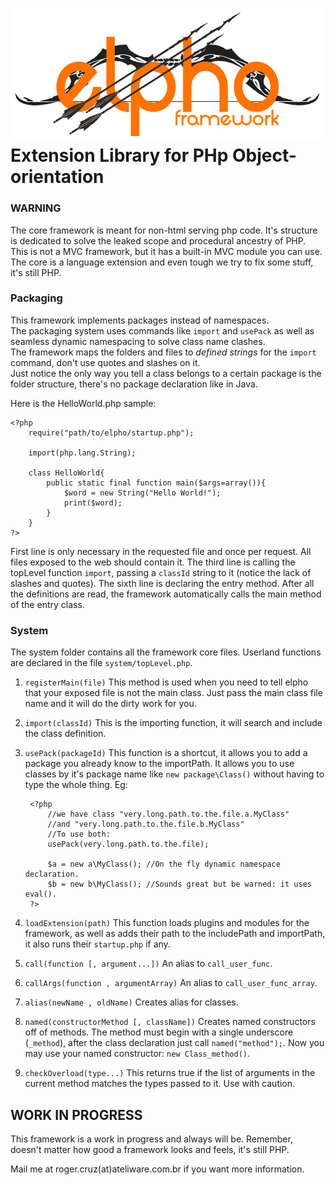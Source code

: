 ![alt text][logo]
Extension Library for PHp Object-orientation
============================================

### WARNING
The core framework is meant for non-html serving php code.
It's structure is dedicated to solve the leaked scope and procedural ancestry of PHP.
This is not a MVC framework, but it has a built-in MVC module you can use.
The core is a language extension and even tough we try to fix some stuff, it's still PHP.

### Packaging
This framework implements packages instead of namespaces.<br/>
The packaging system uses commands like `import` and `usePack` as well as seamless dynamic namespacing to solve class name clashes.<br/>
The framework maps the folders and files to *defined strings* for the `import` command, don't use quotes and slashes on it.<br/>
Just notice the only way you tell a class belongs to a certain package is the folder structure, there's no package declaration like in Java.

Here is the HelloWorld.php sample:

    <?php
        require("path/to/elpho/startup.php");

        import(php.lang.String);

        class HelloWorld{
            public static final function main($args=array()){
                $word = new String("Hello World!");
                print($word);
            }
        }
    ?>
First line is only necessary in the requested file and once per request. All files exposed to the web should contain it.
The third line is calling the topLevel function `import`, passing a `classId` string to it (notice the lack of slashes and quotes).
The sixth line is declaring the entry method. After all the definitions are read, the framework automatically calls the main method of the entry class.

### System
The system folder contains all the framework core files.
Userland functions are declared in the file `system/topLevel.php`.

1. `registerMain(file)`
This method is used when you need to tell elpho that your exposed file is not the main class.
Just pass the main class file name and it will do the dirty work for you.

2. `import(classId)`
This is the importing function, it will search and include the class definition.

3. `usePack(packageId)`
This function is a shortcut, it allows you to add a package you already know to the importPath.
It allows you to use classes by it's package name like `new package\Class()` without having to type the whole thing.
Eg:

        <?php
            //we have class "very.long.path.to.the.file.a.MyClass"
            //and "very.long.path.to.the.file.b.MyClass"
            //To use both:
            usePack(very.long.path.to.the.file);
        
            $a = new a\MyClass(); //On the fly dynamic namespace declaration.
            $b = new b\MyClass(); //Sounds great but be warned: it uses eval().
        ?>

4. `loadExtension(path)`
This function loads plugins and modules for the framework, as well as adds their path to the includePath and importPath, it also runs their `startup.php` if any.

5. `call(function [, argument...])`
An alias to `call_user_func`.

6. `callArgs(function , argumentArray)`
An alias to `call_user_func_array`.

7. `alias(newName , oldName)`
Creates alias for classes.

8. `named(constructorMethod [, className])`
Creates named constructors off of methods.
The method must begin with a single underscore (`_method`), after the class declaration just call `named("method");`.
Now you may use your named constructor: `new Class_method()`.

9. `checkOverload(type...)`
This returns true if the list of arguments in the current method matches the types passed to it. Use with caution.

## WORK IN PROGRESS
This framework is a work in progress and always will be.
Remember, doesn't matter how good a framework looks and feels, it's still PHP.

Mail me at roger.cruz(at)ateliware.com.br if you want more information.

[logo]: https://raw.githubusercontent.com/SparK-Cruz/elpho/master/logo.png
